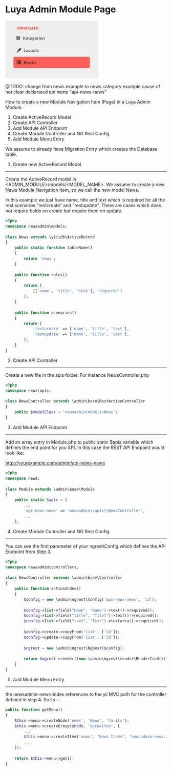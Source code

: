 Luya Admin Module Page
======================

![module-image-item](img/start-module-page-pageitem.png "Module Image Item")

@TODO: change from news example to news category example cause of not clear declarated api name "api-news-news"

How to create a new Module Navigation Item (Page) in a Luya Admin Module.

1. Create ActiveRecord Model
2. Create API Controller
3. Add Module API Endpoint
4. Create Module Controller and NG Rest Config
5. Add Module Menu Entry

We assume to already have Migration Entry which creates the Database table.

1. Create new ActiveRecord Model
--------------------------------

Create the ActiveRecord model in <ADMIN_MODULE>/models/<MODEL_NAME>. We assume to create a new News Module Navigation Item, so we call the new model News.

In this example we just have name, title and text which is required for all the rest scenarios "restcreate" and "restupdate". There are cases which does not require fields on create but require them on update.

```php
<?php
namespace newsadmin\models;

class News extends \yii\db\ActiveRecord
{
    public static function tableName()
    {
        return 'news';
    }
    
    public function rules()
    {
        return [
            [['name', 'title', 'text'], 'required']
        ];
    }
    
    public function scenarios()
    {
        return [
            'restcreate' => ['name', 'title', 'text'],
            'restupdate' => ['name', 'title', 'text'],
        ];
    }
}
```
2. Create API Controller
------------------------

Create a new file in the apis folder. For instance NewsController.php

```php
<?php
namespace news\apis;

class NewsController extends \admin\base\RestActiveController
{
    public $modelClass = 'newsadmin\models\News';
}

```

3. Add Module API Endpoint
---------------------------

Add an array entry in Module.php to public static $apis variable which defines the end point for you API. In this case the REST API Endpoint would look like:

http://yourexample.com/admin/api-news-news

```php
<?php
namespace news;

class Module extends \admin\base\Module
{
    public static $apis = [
    	...
        'api-news-news' => 'newsadmin\\apis\\NewsController',
        ...
    ];
```


4. Create Module Controller and NG Rest Config
----------------------------------------------

You can see the first parameter of your ngrest\Config which defines the API Endpoint from Step 3.

```php
<?php
namespace newsadmin\controllers;

class NewsController extends \admin\base\Controller
{
    public function actionIndex()
    {
        $config = new \admin\ngrest\Config('api-news-news', 'id');
        
        $config->list->field("name", "Name")->text()->required();
        $config->list->field("title", "Titel")->text()->required();
        $config->list->field("text", "Text")->textarea()->required();
        
        $config->create->copyFrom('list', ['id']);
        $config->update->copyFrom('list', ['id']);
        
        $ngrest = new \admin\ngrest\NgRest($config);
        
        return $ngrest->render((new \admin\ngrest\render\RenderCrud()));
    }
}
```

5. Add Module Menu Entry
--------------------------

the newsadmin-news-index references to the yii MVC path for the controller defined in step 4. So its <MODULE>-<CONTROLLER>-<ACTION>.

```php
public function getMenu()
{
    $this->menu->createNode('news', 'News', 'fa-ils');
    $this->menu->createGroup($node, 'Verwalten', [
    	...
        $this->menu->createItem('news', "News Items", "newsadmin-news-index", "<FONTAWESOME_CLASS"),
        ....
    ]);

    return $this->menu->get();
}
```